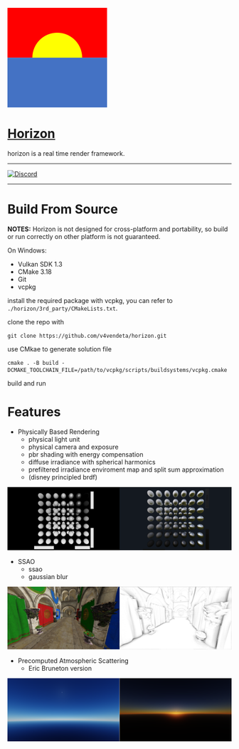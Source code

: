 ![](docs/figs/horizon_224.png)

# [Horizon](https://github.com/v4vendeta/horizon/)

horizon is a real time render framework.

---

[![Discord](https://badgen.net/badge/icon/discord?icon=discord&label)](https://discord.gg/sc33JSBKVQ)

---

# Build From Source

**NOTES:** Horizon is not designed for cross-platform and portability, so build or run correctly on other platform is not guaranteed.

On Windows:

- Vulkan SDK 1.3
- CMake 3.18
- Git
- vcpkg

install the required package with vcpkg, you can refer to ```./horizon/3rd_party/CMakeLists.txt```.

clone the repo with

~~~
git clone https://github.com/v4vendeta/horizon.git
~~~

use CMkae to generate solution file

~~~
cmake . -B build -DCMAKE_TOOLCHAIN_FILE=/path/to/vcpkg/scripts/buildsystems/vcpkg.cmake
~~~

build and run

# Features

- Physically Based Rendering
  - physical light unit
  - physical camera and exposure
  - pbr shading with energy compensation
  - diffuse irradiance with spherical harmonics
  - prefiltered irradiance enviroment map and split sum approximation
  - (disney principled brdf)
 
![](docs/figs/samples/pbs.png)

- SSAO
  - ssao
  - gaussian blur
 
![](docs/figs/samples/ssao.png)

- Precomputed Atmospheric Scattering
  - Eric Bruneton version
 
![](docs/figs/samples/atmosphere.png)
